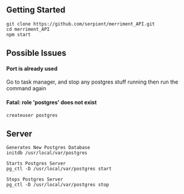 ## Getting Started
```
git clone https://github.com/serpient/merriment_API.git
cd merriment_API
npm start
```

## Possible Issues 
#### Port is already used
Go to task manager, and stop any postgres stuff running then run the command again

#### Fatal: role 'postgres' does not exist
`createuser postgres`

## Server
```
Generates New Postgres Database
initdb /usr/local/var/postgres

Starts Postgres Server
pg_ctl -D /usr/local/var/postgres start

Stops Postgres Server
pg_ctl -D /usr/local/var/postgres stop
```